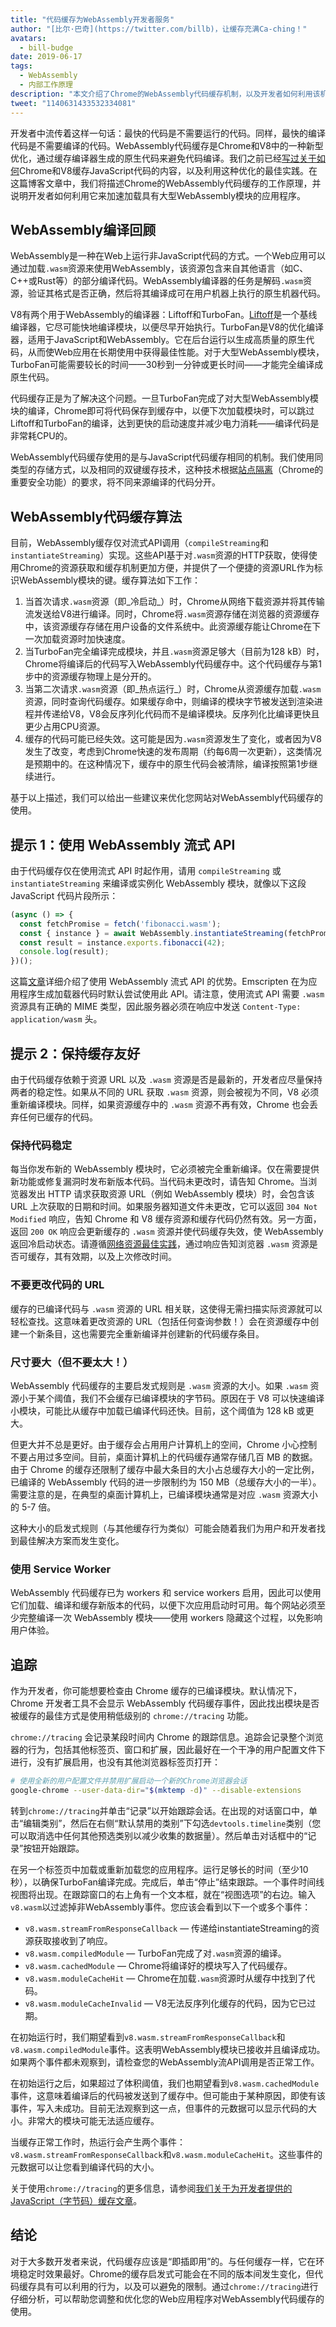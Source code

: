 ```yaml
---
title: "代码缓存为WebAssembly开发者服务"
author: "[比尔·巴奇](https://twitter.com/billb)，让缓存充满Ca-ching！"
avatars:
  - bill-budge
date: 2019-06-17
tags:
  - WebAssembly
  - 内部工作原理
description: "本文介绍了Chrome的WebAssembly代码缓存机制，以及开发者如何利用该机制来加速加载具有大型WebAssembly模块的应用程序。"
tweet: "1140631433532334081"
---
```

开发者中流传着这样一句话：最快的代码是不需要运行的代码。同样，最快的编译代码是不需要编译的代码。WebAssembly代码缓存是Chrome和V8中的一种新型优化，通过缓存编译器生成的原生代码来避免代码编译。我们之前已经[写过](/blog/code-caching)[关于](/blog/improved-code-caching)[如何](/blog/code-caching-for-devs)Chrome和V8缓存JavaScript代码的内容，以及利用这种优化的最佳实践。在这篇博客文章中，我们将描述Chrome的WebAssembly代码缓存的工作原理，并说明开发者如何利用它来加速加载具有大型WebAssembly模块的应用程序。

<!--截断-->
## WebAssembly编译回顾

WebAssembly是一种在Web上运行非JavaScript代码的方式。一个Web应用可以通过加载`.wasm`资源来使用WebAssembly，该资源包含来自其他语言（如C、C++或Rust等）的部分编译代码。WebAssembly编译器的任务是解码`.wasm`资源，验证其格式是否正确，然后将其编译成可在用户机器上执行的原生机器代码。

V8有两个用于WebAssembly的编译器：Liftoff和TurboFan。[Liftoff](/blog/liftoff)是一个基线编译器，它尽可能快地编译模块，以便尽早开始执行。TurboFan是V8的优化编译器，适用于JavaScript和WebAssembly。它在后台运行以生成高质量的原生代码，从而使Web应用在长期使用中获得最佳性能。对于大型WebAssembly模块，TurboFan可能需要较长的时间——30秒到一分钟或更长时间——才能完全编译成原生代码。

代码缓存正是为了解决这个问题。一旦TurboFan完成了对大型WebAssembly模块的编译，Chrome即可将代码保存到缓存中，以便下次加载模块时，可以跳过Liftoff和TurboFan的编译，达到更快的启动速度并减少电力消耗——编译代码是非常耗CPU的。

WebAssembly代码缓存使用的是与JavaScript代码缓存相同的机制。我们使用同类型的存储方式，以及相同的双键缓存技术，这种技术根据[站点隔离](https://developers.google.com/web/updates/2018/07/site-isolation)（Chrome的重要安全功能）的要求，将不同来源编译的代码分开。

## WebAssembly代码缓存算法

目前，WebAssembly缓存仅对流式API调用（`compileStreaming`和`instantiateStreaming`）实现。这些API基于对`.wasm`资源的HTTP获取，使得使用Chrome的资源获取和缓存机制更加方便，并提供了一个便捷的资源URL作为标识WebAssembly模块的键。缓存算法如下工作：

1. 当首次请求`.wasm`资源（即_冷启动_）时，Chrome从网络下载资源并将其传输流发送给V8进行编译。同时，Chrome将`.wasm`资源存储在浏览器的资源缓存中，该资源缓存存储在用户设备的文件系统中。此资源缓存能让Chrome在下一次加载资源时加快速度。
1. 当TurboFan完全编译完成模块，并且`.wasm`资源足够大（目前为128 kB）时，Chrome将编译后的代码写入WebAssembly代码缓存中。这个代码缓存与第1步中的资源缓存物理上是分开的。
1. 当第二次请求`.wasm`资源（即_热点运行_）时，Chrome从资源缓存加载`.wasm`资源，同时查询代码缓存。如果缓存命中，则编译的模块字节被发送到渲染进程并传递给V8，V8会反序列化代码而不是编译模块。反序列化比编译更快且更少占用CPU资源。
1. 缓存的代码可能已经失效。这可能是因为`.wasm`资源发生了变化，或者因为V8发生了改变，考虑到Chrome快速的发布周期（约每6周一次更新），这类情况是预期中的。在这种情况下，缓存中的原生代码会被清除，编译按照第1步继续进行。

基于以上描述，我们可以给出一些建议来优化您网站对WebAssembly代码缓存的使用。

## 提示 1：使用 WebAssembly 流式 API

由于代码缓存仅在使用流式 API 时起作用，请用 `compileStreaming` 或 `instantiateStreaming` 来编译或实例化 WebAssembly 模块，就像以下这段 JavaScript 代码片段所示：

```js
(async () => {
  const fetchPromise = fetch('fibonacci.wasm');
  const { instance } = await WebAssembly.instantiateStreaming(fetchPromise);
  const result = instance.exports.fibonacci(42);
  console.log(result);
})();
```

这篇[文章](https://developers.google.com/web/updates/2018/04/loading-wasm)详细介绍了使用 WebAssembly 流式 API 的优势。Emscripten 在为应用程序生成加载器代码时默认尝试使用此 API。请注意，使用流式 API 需要 `.wasm` 资源具有正确的 MIME 类型，因此服务器必须在响应中发送 `Content-Type: application/wasm` 头。

## 提示 2：保持缓存友好

由于代码缓存依赖于资源 URL 以及 `.wasm` 资源是否是最新的，开发者应尽量保持两者的稳定性。如果从不同的 URL 获取 `.wasm` 资源，则会被视为不同，V8 必须重新编译模块。同样，如果资源缓存中的 `.wasm` 资源不再有效，Chrome 也会丢弃任何已缓存的代码。

### 保持代码稳定

每当你发布新的 WebAssembly 模块时，它必须被完全重新编译。仅在需要提供新功能或修复漏洞时发布新版本代码。当代码未更改时，请告知 Chrome。当浏览器发出 HTTP 请求获取资源 URL（例如 WebAssembly 模块）时，会包含该 URL 上次获取的日期和时间。如果服务器知道文件未更改，它可以返回 `304 Not Modified` 响应，告知 Chrome 和 V8 缓存资源和缓存代码仍然有效。另一方面，返回 `200 OK` 响应会更新缓存的 `.wasm` 资源并使代码缓存失效，使 WebAssembly 返回冷启动状态。请遵循[网络资源最佳实践](https://developers.google.com/web/fundamentals/performance/optimizing-content-efficiency/http-caching)，通过响应告知浏览器 `.wasm` 资源是否可缓存，其有效期，以及上次修改时间。

### 不要更改代码的 URL

缓存的已编译代码与 `.wasm` 资源的 URL 相关联，这使得无需扫描实际资源就可以轻松查找。这意味着更改资源的 URL（包括任何查询参数！）会在资源缓存中创建一个新条目，这也需要完全重新编译并创建新的代码缓存条目。

### 尺寸要大（但不要太大！）

WebAssembly 代码缓存的主要启发式规则是 `.wasm` 资源的大小。如果 `.wasm` 资源小于某个阈值，我们不会缓存已编译模块的字节码。原因在于 V8 可以快速编译小模块，可能比从缓存中加载已编译代码还快。目前，这个阈值为 128 kB 或更大。

但更大并不总是更好。由于缓存会占用用户计算机上的空间，Chrome 小心控制不要占用过多空间。目前，桌面计算机上的代码缓存通常存储几百 MB 的数据。由于 Chrome 的缓存还限制了缓存中最大条目的大小占总缓存大小的一定比例，已编译的 WebAssembly 代码的进一步限制约为 150 MB（总缓存大小的一半）。需要注意的是，在典型的桌面计算机上，已编译模块通常是对应 `.wasm` 资源大小的 5-7 倍。

这种大小的启发式规则（与其他缓存行为类似）可能会随着我们为用户和开发者找到最佳解决方案而发生变化。

### 使用 Service Worker

WebAssembly 代码缓存已为 workers 和 service workers 启用，因此可以使用它们加载、编译和缓存新版本的代码，以便下次应用启动时可用。每个网站必须至少完整编译一次 WebAssembly 模块——使用 workers 隐藏这个过程，以免影响用户体验。

## 追踪

作为开发者，你可能想要检查由 Chrome 缓存的已编译模块。默认情况下，Chrome 开发者工具不会显示 WebAssembly 代码缓存事件，因此找出模块是否被缓存的最佳方式是使用稍低级别的 `chrome://tracing` 功能。

`chrome://tracing` 会记录某段时间内 Chrome 的跟踪信息。追踪会记录整个浏览器的行为，包括其他标签页、窗口和扩展，因此最好在一个干净的用户配置文件下进行，没有扩展启用，也没有其他浏览器标签页打开：

```bash
# 使用全新的用户配置文件并禁用扩展启动一个新的Chrome浏览器会话
google-chrome --user-data-dir="$(mktemp -d)" --disable-extensions
```

转到`chrome://tracing`并单击“记录”以开始跟踪会话。在出现的对话窗口中，单击“编辑类别”，然后在右侧“默认禁用的类别”下勾选`devtools.timeline`类别（您可以取消选中任何其他预选类别以减少收集的数据量）。然后单击对话框中的“记录”按钮开始跟踪。

在另一个标签页中加载或重新加载您的应用程序。运行足够长的时间（至少10秒），以确保TurboFan编译完成。完成后，单击“停止”结束跟踪。一个事件时间线视图将出现。在跟踪窗口的右上角有一个文本框，就在“视图选项”的右边。输入`v8.wasm`以过滤掉非WebAssembly事件。您应该会看到以下一个或多个事件：

- `v8.wasm.streamFromResponseCallback` — 传递给instantiateStreaming的资源获取接收到了响应。
- `v8.wasm.compiledModule` — TurboFan完成了对`.wasm`资源的编译。
- `v8.wasm.cachedModule` — Chrome将编译好的模块写入了代码缓存。
- `v8.wasm.moduleCacheHit` — Chrome在加载`.wasm`资源时从缓存中找到了代码。
- `v8.wasm.moduleCacheInvalid` — V8无法反序列化缓存的代码，因为它已过期。

在初始运行时，我们期望看到`v8.wasm.streamFromResponseCallback`和`v8.wasm.compiledModule`事件。这表明WebAssembly模块已接收并且编译成功。如果两个事件都未观察到，请检查您的WebAssembly流API调用是否正常工作。

在初始运行之后，如果超过了体积阈值，我们也期望看到`v8.wasm.cachedModule`事件，这意味着编译后的代码被发送到了缓存中。但可能由于某种原因，即使有该事件，写入未成功。目前无法观察到这一点，但事件的元数据可以显示代码的大小。非常大的模块可能无法适应缓存。

当缓存正常工作时，热运行会产生两个事件：`v8.wasm.streamFromResponseCallback`和`v8.wasm.moduleCacheHit`。这些事件的元数据可以让您看到编译代码的大小。

关于使用`chrome://tracing`的更多信息，请参阅[我们关于为开发者提供的JavaScript（字节码）缓存文章](/blog/code-caching-for-devs)。

## 结论

对于大多数开发者来说，代码缓存应该是“即插即用”的。与任何缓存一样，它在环境稳定时效果最好。Chrome的缓存启发式可能会在不同的版本间发生变化，但代码缓存具有可以利用的行为，以及可以避免的限制。通过`chrome://tracing`进行仔细分析，可以帮助您调整和优化您的Web应用程序对WebAssembly代码缓存的使用。
